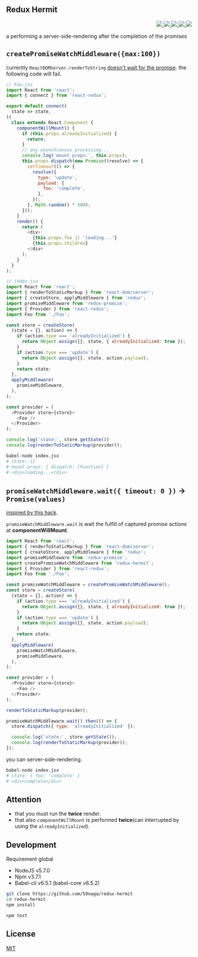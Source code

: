 Redux Hermit
---

<p align="right">
  <a href="https://npmjs.org/package/redux-hermit">
    <img src="https://img.shields.io/npm/v/redux-hermit.svg?style=flat-square">
  </a>
  <a href="https://travis-ci.org/59naga/redux-hermit">
    <img src="http://img.shields.io/travis/59naga/redux-hermit.svg?style=flat-square">
  </a>
  <a href="https://codeclimate.com/github/59naga/redux-hermit/coverage">
    <img src="https://img.shields.io/codeclimate/github/59naga/redux-hermit.svg?style=flat-square">
  </a>
  <a href="https://codeclimate.com/github/59naga/redux-hermit">
    <img src="https://img.shields.io/codeclimate/coverage/github/59naga/redux-hermit.svg?style=flat-square">
  </a>
  <a href="https://gemnasium.com/59naga/redux-hermit">
    <img src="https://img.shields.io/gemnasium/59naga/redux-hermit.svg?style=flat-square">
  </a>
</p>

a performing a server-side-rendering after the completion of the promises

`createPromiseWatchMiddleware({max:100})`
---
currently `ReactDOMServer.renderToString` [doesn't wait for the promise](https://github.com/facebook/react/issues/1739).
the following code will fail.

```js
// Foo.jsx
import React from 'react';
import { connect } from 'react-redux';

export default connect(
  state => state,
)(
  class extends React.Component {
    componentWillMount() {
      if (this.props.alreadyInitialized) {
        return;
      }
      // any asynchronous processing...
      console.log('mount props:', this.props);
      this.props.dispatch(new Promise((resolve) => {
        setTimeout(() => {
          resolve({
            type: 'update',
            payload: {
              foo: 'complete',
            },
          });
        }, Math.random() * 500);
      }));
    }
    render() {
      return (
        <div>
          {this.props.foo || 'loading...'}
          {this.props.children}
        </div>
      );
    }
  }
);
```

```js
// index.jsx
import React from 'react';
import { renderToStaticMarkup } from 'react-dom/server';
import { createStore, applyMiddleware } from 'redux';
import promiseMiddleware from 'redux-promise';
import { Provider } from 'react-redux';
import Foo from './Foo';

const store = createStore(
  (state = {}, action) => {
    if (action.type === 'alreadyInitialized') {
      return Object.assign({}, state, { alreadyInitialized: true });
    }
    if (action.type === 'update') {
      return Object.assign({}, state, action.payload);
    }
    return state;
  },
  applyMiddleware(
    promiseMiddleware,
  ),
);

const provider = (
  <Provider store={store}>
    <Foo />
  </Provider>
);

console.log('state:', store.getState())
console.log(renderToStaticMarkup(provider));
```

```bash
babel-node index.jsx
# state: {}
# mount props: { dispatch: [Function] }
# <div>loading...</div>
```

`promiseWatchMiddleware.wait({ timeout: 0 })` -> `Promise(values)`
---

[inspired by this hack](https://github.com/facebook/react/issues/1739#issuecomment-187328724).

`promiseWatchMiddleware.wait` is wait the fulfill of captured promise actions at __componentWillMount__.

```js
import React from 'react';
import { renderToStaticMarkup } from 'react-dom/server';
import { createStore, applyMiddleware } from 'redux';
import promiseMiddleware from 'redux-promise';
import createPromiseWatchMiddleware from 'redux-hermit';
import { Provider } from 'react-redux';
import Foo from './Foo';

const promiseWatchMiddleware = createPromiseWatchMiddleware();
const store = createStore(
  (state = {}, action) => {
    if (action.type === 'alreadyInitialized') {
      return Object.assign({}, state, { alreadyInitialized: true });
    }
    if (action.type === 'update') {
      return Object.assign({}, state, action.payload);
    }
    return state;
  },
  applyMiddleware(
    promiseWatchMiddleware,
    promiseMiddleware,
  ),
);

const provider = (
  <Provider store={store}>
    <Foo />
  </Provider>
);

renderToStaticMarkup(provider);

promiseWatchMiddleware.wait().then(() => {
  store.dispatch({ type: 'alreadyInitialized' });

  console.log('state:', store.getState());
  console.log(renderToStaticMarkup(provider));
});
```

you can server-side-rendering.

```bash
babel-node index.jsx
# state: { foo: 'complete' }
# <div>complete</div>
```

## Attention

* that you must run the __twice__ render.
* that also `componentWillMount` is performed __twice__(can interrupted by using the `alreadyInitialized`).

Development
---
Requirement global
* NodeJS v5.7.0
* Npm v3.7.1
* Babel-cli v6.5.1 (babel-core v6.5.2)

```bash
git clone https://github.com/59naga/redux-hermit
cd redux-hermit
npm install

npm test
```

License
---
[MIT](http://59naga.mit-license.org/)
